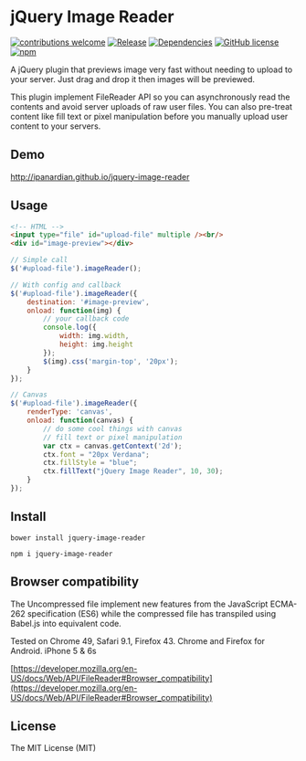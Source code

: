 # jQuery Image Reader
[![contributions welcome](https://img.shields.io/badge/contributions-welcome-brightgreen.svg?style=flat)](https://github.com/ipanardian/jquery-image-reader/issues) 
[![Release](https://img.shields.io/badge/release-v1.1.0-orange.svg)](https://github.com/ipanardian/jquery-image-reader/releases)
[![Dependencies](https://img.shields.io/badge/dependencies-jQuery%203.x-blue.svg)](https://jquery.com/)
[![GitHub license](https://img.shields.io/badge/license-MIT-red.svg)](https://raw.githubusercontent.com/ipanardian/jquery-image-reader/master/LICENSE)
[![npm](https://img.shields.io/npm/dt/jquery-image-reader.svg)]()

A jQuery plugin that previews image very fast without needing to upload to your server. Just drag and drop it then images will be previewed.

This plugin implement FileReader API so you can asynchronously read the contents and avoid server uploads of raw user files.  You can also pre-treat content like fill text or pixel manipulation before you manually upload user content to your servers.

## Demo
<a href="http://ipanardian.github.io/jquery-image-reader" target="_blank" title="Demo jQuery Image Reader">http://ipanardian.github.io/jquery-image-reader</a>

## Usage
```html
<!-- HTML -->
<input type="file" id="upload-file" multiple /><br/>
<div id="image-preview"></div>
```

```js
// Simple call
$('#upload-file').imageReader();

// With config and callback
$('#upload-file').imageReader({
    destination: '#image-preview',
    onload: function(img) {
        // your callback code
        console.log({
            width: img.width,
            height: img.height
        });
        $(img).css('margin-top', '20px');
    }
});

// Canvas
$('#upload-file').imageReader({
    renderType: 'canvas',
    onload: function(canvas) {
        // do some cool things with canvas
        // fill text or pixel manipulation
        var ctx = canvas.getContext('2d');
        ctx.font = "20px Verdana";
        ctx.fillStyle = "blue";
        ctx.fillText("jQuery Image Reader", 10, 30);
    }
});
```

## Install
```
bower install jquery-image-reader  

npm i jquery-image-reader
```

## Browser compatibility
The Uncompressed file implement new features from the JavaScript ECMA-262 specification (ES6) while the compressed file has transpiled using Babel.js into equivalent code.
 
Tested on Chrome 49, Safari 9.1, Firefox 43. Chrome and Firefox for Android. iPhone 5 & 6s

[https://developer.mozilla.org/en-US/docs/Web/API/FileReader#Browser_compatibility](https://developer.mozilla.org/en-US/docs/Web/API/FileReader#Browser_compatibility)

## License
The MIT License (MIT)
